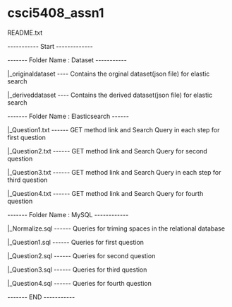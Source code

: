 # csci5408_assn1
README.txt 

----------- Start -------------

------- Folder Name : Dataset -----------

|_originaldataset ---- Contains the orginal dataset(json file) for elastic search

|_deriveddataset  ---- Contains the derived dataset(json file) for elastic search


------- Folder Name :  Elasticsearch ------

|_Question1.txt ------ GET method link and Search Query in each step for first question

|_Question2.txt ------ GET method link and Search Query for second question

|_Question3.txt ------ GET method link and Search Query in each step for third question

|_Question4.txt ------ GET method link and Search Query for fourth question

------- Folder Name : MySQL ------------

|_Normalize.sql ------ Queries for triming spaces in the relational database

|_Question1.sql	------ Queries for first question

|_Question2.sql ------ Queries for second question

|_Question3.sql ------ Queries for third question

|_Question4.sql ------ Queries for fourth question

------- END -----------
